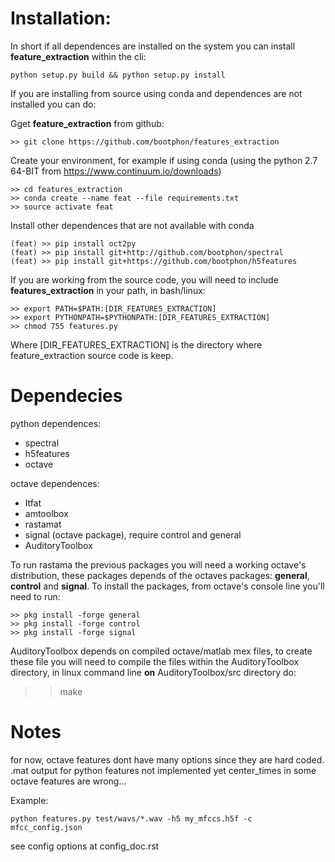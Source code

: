 Installation:
============

In short if all dependences are installed on the system 
you can install **feature_extraction** within the cli:

    python setup.py build && python setup.py install

If you are installing from source using conda  and
dependences are not installed you can do:

Gget **feature_extraction** from github:
```
>> git clone https://github.com/bootphon/features_extraction
```

Create your environment, for example if using conda (using the python 2.7 64-BIT from https://www.continuum.io/downloads)

```
>> cd features_extraction
>> conda create --name feat --file requirements.txt
>> source activate feat
```

Install other dependences that are not available with conda
```
(feat) >> pip install oct2py   
(feat) >> pip install git+http://github.com/bootphon/spectral
(feat) >> pip install git+https://github.com/bootphon/h5features    
```

If you are working from the source code, you will need to 
include **features_extraction** in your path, in bash/linux:

```
>> export PATH=$PATH:[DIR_FEATURES_EXTRACTION]
>> export PYTHONPATH=$PYTHONPATH:[DIR_FEATURES_EXTRACTION]
>> chmod 755 features.py
```
Where [DIR_FEATURES_EXTRACTION] is the directory where feature_extraction source code is keep.

Dependecies
===========

python dependences:

- spectral
- h5features
- octave

octave dependences:

- ltfat
- amtoolbox
- rastamat
- signal (octave package), require control and general
- AuditoryToolbox

To run rastama the previous packages you will need a 
working octave's distribution, these packages depends of 
the octaves packages: **general**, **control** and **signal**.
To install the packages, from octave's console line you'll need
to run:

```
>> pkg install -forge general
>> pkg install -forge control
>> pkg install -forge signal
```

AuditoryToolbox depends on compiled octave/matlab mex files, to 
create these file you will need to compile the files within the 
AuditoryToolbox directory, in linux command line **on** AuditoryToolbox/src
directory do:

>> make 

Notes
=====

for now, octave features dont have many options since they are hard coded.
.mat output for python features not implemented yet
center_times in some octave features are wrong...


Example:
```
python features.py test/wavs/*.wav -h5 my_mfccs.h5f -c mfcc_config.json
```


see config options at config_doc.rst
